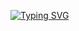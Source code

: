 <a href="https://git.io/typing-svg"><img src="https://readme-typing-svg.demolab.com?font=Pacifico&size=70&duration=6000&pause=1000&color=BDF2C5&center=true&width=800&height=110&lines=%EB%B0%B1%EC%97%94%EB%93%9C+%EA%B0%9C%EB%B0%9C%EC%9E%90+%EC%8B%A0%EB%AF%BC%EC%B1%84+%EC%9E%85%EB%8B%88%EB%8B%A4;Hello%2C+I'm+minchae+Shin;Backend+Developer" alt="Typing SVG" /></a>
